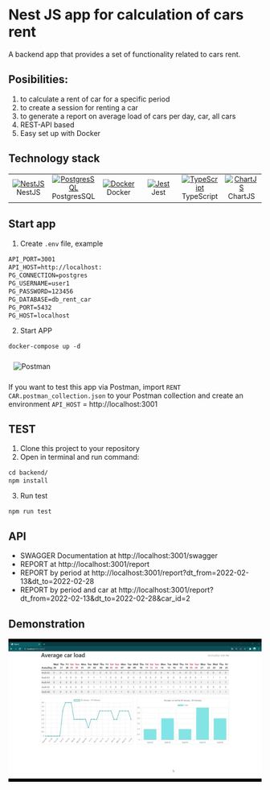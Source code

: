 # Nest JS app for calculation of cars rent
A backend app that provides a set of functionality related to cars rent.
## Posibilities:
1) to calculate a rent of car for a specific period
2) to create a session for renting a car
3) to generate a report on average load of cars per day, car, all cars
4) REST-API based
5) Easy set up with Docker 

## Technology stack
<table width="100%">
  <tr>
    <td align="center" valign="middle" width="16%">
      <a href="https://nestjs.com/">
        <img height="50" alt="NestJS" src="https://hsto.org/getpro/habr/post_images/d11/98b/ac8/d1198bac8e4ced0d89d5e5983061f418.png"/>
      </a>
      <br />
      NestJS
    </td>
    <td align="center" valign="middle" width="16%">
      <a href="https://www.postgresql.org/">
      <img height="50" alt="PostgresSQL" src="https://upload.wikimedia.org/wikipedia/commons/thumb/2/29/Postgresql_elephant.svg/640px-Postgresql_elephant.svg.png"/>
      </a>
      <br />
      PostgresSQL
    </td>
    <td align="center" valign="middle" width="16%">
      <a href="https://www.docker.com/">
      <img height="50" alt="Docker" src="https://d1.awsstatic.com/acs/characters/Logos/Docker-Logo_Horizontel_279x131.b8a5c41e56b77706656d61080f6a0217a3ba356d.png"/>
      </a>
      <br />
      Docker
    </td>
    <td align="center" valign="middle" width="16%">
      <a href="https://jestjs.io/ru/">
      <img height="50" alt="Jest" src="https://jestjs.io/ru/img/opengraph.png"/>
      </a>
      <br />
      Jest
    </td>
    <td align="center" valign="middle" width="16%">
      <a href="https://www.typescriptlang.org/">
      <img height="50" alt="TypeScript" src="https://cdn.coursehunter.net/category/typescript.png"/>
      </a>
      <br />
      TypeScript
    </td>
    <td align="center" valign="middle" width="16%">
      <a href="https://www.chartjs.org/">
      <img height="50" alt="ChartJS" src="https://www.chartjs.org/img/chartjs-logo.svg"/>
      </a>
      <br />
      ChartJS
    </td>
  </tr>
</table>

## Start app
1) Create `.env` file, example
```dotenv
API_PORT=3001
API_HOST=http://localhost:
PG_CONNECTION=postgres
PG_USERNAME=user1
PG_PASSWORD=123456
PG_DATABASE=db_rent_car
PG_PORT=5432
PG_HOST=localhost
```
2) Start APP
```shell
docker-compose up -d
```
<div style="padding: 10px">
  <img height="80" alt="Postman" src="https://www.itsdelta.ru/upload/iblock/d41/d4164c9d28b9e2c11e347b5e477ab831.png"/>
</div>

If you want to test this app via Postman, import `RENT CAR.postman_collection.json` to your Postman collection and create an environment `API_HOST` = http://localhost:3001

## TEST
1) Clone this project to your repository
2) Open in terminal and run command:
```
cd backend/
npm install
```
3) Run test
```
npm run test
```

## API
- SWAGGER Documentation at http://localhost:3001/swagger
- REPORT at http://localhost:3001/report
- REPORT by period at http://localhost:3001/report?dt_from=2022-02-13&dt_to=2022-02-28
- REPORT by period and car at http://localhost:3001/report?dt_from=2022-02-13&dt_to=2022-02-28&car_id=2

## Demonstration
![gif](https://github.com/dmogilevtsev/nestjs-rent-car/blob/master/Rent%20Car.gif)
